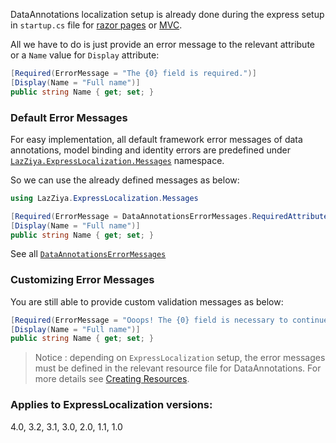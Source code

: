 DataAnnotations localization setup is already done during the express setup in `startup.cs` file for [razor pages][1] or [MVC][2].

All we have to do is just provide an error message to the relevant attribute or a `Name` value for `Display` attribute:

````csharp
[Required(ErrorMessage = "The {0} field is required.")]
[Display(Name = "Full name")]
public string Name { get; set; }
````

### Default Error Messages
For easy implementation, all default framework error messages of data annotations, model binding and identity errors are predefined under [`LazZiya.ExpressLocalization.Messages`][3] namespace.

So we can use the already defined messages as below:

````csharp
using LazZiya.ExpressLocalization.Messages

[Required(ErrorMessage = DataAnnotationsErrorMessages.RequiredAttribute_ValidationError)]
[Display(Name = "Full name")]
public string Name { get; set; }
````

See all [`DataAnnotationsErrorMessages`][4]

### Customizing Error Messages
You are still able to provide custom validation messages as below:
````csharp
[Required(ErrorMessage = "Ooops! The {0} field is necessary to continue...")]
[Display(Name = "Full name")]
public string Name { get; set; }
````

> Notice : depending on `ExpressLocalization` setup, the error messages must be defined in the relevant resource file for DataAnnotations. For more details see [Creating Resources][5].

[1]:../LazZiya.ExpressLocalization/Setup-for-Razor-Pages.md
[2]:../LazZiya.ExpressLocalization/Setup-for-mvc.md
[3]:https://github.com/LazZiya/ExpressLocalization/tree/master/LazZiya.ExpressLocalization/Messages
[4]:https://github.com/LazZiya/ExpressLocalization/blob/master/LazZiya.ExpressLocalization/Messages/DataAnnotationsErrorMessages.cs
[5]:../LazZiya.ExpressLocalization/Creating-Resources.md

### Applies to ExpressLocalization versions:
 4.0, 3.2, 3.1, 3.0, 2.0, 1.1, 1.0